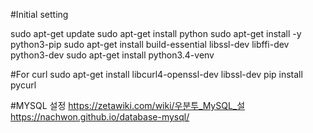 #Initial setting

sudo apt-get update
sudo apt-get install python
sudo apt-get install -y python3-pip
sudo apt-get install build-essential libssl-dev libffi-dev python3-dev
sudo apt-get install python3.4-venv

#For curl
sudo apt-get install libcurl4-openssl-dev libssl-dev
pip install pycurl

#MYSQL 설정
https://zetawiki.com/wiki/우분투_MySQL_설
https://nachwon.github.io/database-mysql/

